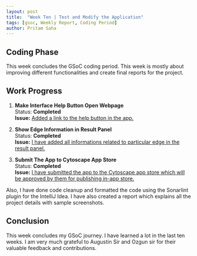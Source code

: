 ```yaml
---
layout: post
title:  "Week Ten | Test and Modify the Application"
tags: [gsoc, Weekly Report, Coding Period]
author: Pritam Saha
---
```

## Coding Phase
This week concludes the GSoC coding period. This week is mostly about improving different functionalities and create final reports for the project. 

## Work Progress
   
1. **Make Interface Help Button Open Webpage**  
    Status: **Completed**  
    **Issue:** [Added a link to the help button in the app.](https://github.com/cannin/causalpath_cytoscape_app/issues/29)
    
2. **Show Edge Information in Result Panel**  
    Status: **Completed**  
    **Issue:** [I have added all informations related to particular edge in the result panel.](https://github.com/cannin/causalpath_cytoscape_app/issues/27)
    
3. **Submit The App to Cytoscape App Store**  
    Status: **Completed**  
    **Issue:** [I have submitted the app to the Cytoscape app store which will be approved by them for publishing in-app store.](https://github.com/cannin/causalpath_cytoscape_app/issues/25)
      
Also, I have done code cleanup and formatted the code using the Sonarlint plugin for the IntelliJ Idea. I have also created a report which explains all the project details with sample screenshots. 
## Conclusion  

This week concludes my GSoC journey. I have learned a lot in the last ten weeks. I am very much grateful to Augustin Sir and Ozgun sir for their valuable feedback and contributions.  

